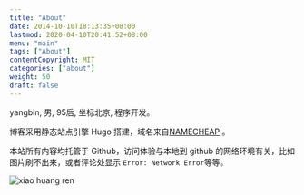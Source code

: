 ```yaml
---
title: "About"
date: 2014-10-10T18:13:35+08:00
lastmod: 2020-04-10T20:41:52+08:00
menu: "main"
tags: ["About"]
contentCopyright: MIT
categories: ["about"]
weight: 50
draft: false
---
```


yangbin, 男, 95后, 坐标北京, 程序开发。</br>

博客采用静态站点引擎 Hugo 搭建，域名来自[NAMECHEAP](https://www.namecheap.com/) 。 

本站所有内容均托管于 Github，访问体验与本地到 github 的网络环境有关，比如图片刷不出来，或者评论处显示 `Error: Network Error`等等。 

![xiao huang ren](https://p.qlogo.cn/qqmail_head/C6nnRGnPbvwlVslNHxDtemvOjTjEDAZ1u8e7mDoVhQoUFWM8F7BAiaT1bkdozRJYcoIGQeZ7YHIo/0)
